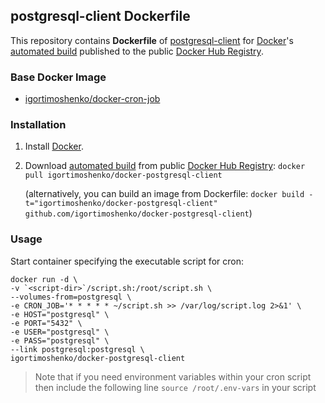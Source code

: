 ## postgresql-client Dockerfile


This repository contains **Dockerfile** of [postgresql-client](http://www.postgresql.org/docs/current/static/reference-client.html) for [Docker](https://www.docker.com/)'s [automated build](https://registry.hub.docker.com/u/igortimoshenko/docker-postgresql-client/) published to the public [Docker Hub Registry](https://registry.hub.docker.com/).


### Base Docker Image

* [igortimoshenko/docker-cron-job](https://hub.docker.com/igortimoshenko/docker-cron-job/)


### Installation

1. Install [Docker](https://www.docker.com/).

2. Download [automated build](https://registry.hub.docker.com/u/igortimoshenko/docker-postgresql-client/) from public [Docker Hub Registry](https://registry.hub.docker.com/): `docker pull igortimoshenko/docker-postgresql-client`

   (alternatively, you can build an image from Dockerfile: `docker build -t="igortimoshenko/docker-postgresql-client" github.com/igortimoshenko/docker-postgresql-client`)


### Usage

Start container specifying the executable script for cron:

    docker run -d \
    -v `<script-dir>`/script.sh:/root/script.sh \
    --volumes-from=postgresql \
    -e CRON_JOB='* * * * * ~/script.sh >> /var/log/script.log 2>&1' \
    -e HOST="postgresql" \
    -e PORT="5432" \
    -e USER="postgresql" \
    -e PASS="postgresql" \
    --link postgresql:postgresql \
    igortimoshenko/docker-postgresql-client    

> Note that if you need environment variables within your cron script then
> include the following line `source /root/.env-vars` in your script
